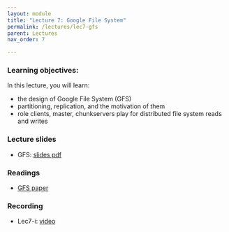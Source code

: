 ```yaml
---
layout: module
title: "Lecture 7: Google File System"
permalink: /lectures/lec7-gfs
parent: Lectures
nav_order: 7

---
```


### Learning objectives:
In this lecture, you will learn:

* the design of Google File System (GFS)
* partitioning, replication, and the motivation of them
* role clients, master, chunkservers play for distributed file system reads and writes


### Lecture slides

* GFS: [slides pdf](/cs4740-fall24/assets/docs/lec7-gfs.pdf)


### Readings

* [GFS paper](https://static.googleusercontent.com/media/research.google.com/en//archive/gfs-sosp2003.pdf) 


### Recording

* Lec7-i: [video](https://edstem.org/us/courses/65103/discussion/5306604)


